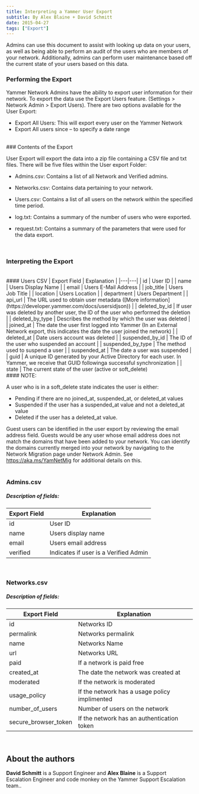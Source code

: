 ```yaml
---
title: Interpreting a Yammer User Export
subtitle: By Alex Blaine + David Schmitt
date: 2015-04-27
tags: ["Export"]
---
```


Admins can use this document to assist with looking up data on your
users, as well as being able to perform an audit of the users who are
members of your network. Additionally, admins can perform user
maintenance based off the current state of your users based on this
data.

### Performing the Export

Yammer Network Admins have the ability to export user information for
their network. To export the data use the Export Users feature.
(Settings > Network Admin > Export Users). There are two options available for the
User Export:

* Export All Users: This will export every user on the Yammer Network
* Export All users since – to specify a date range

<br>
### Contents of the Export

User Export will export the data into a zip file containing a CSV file and txt files. There will be five files within the User export Folder:

* Admins.csv: Contains a list of all Network and Verified admins.

* Networks.csv: Contains data pertaining to your network.

* Users.csv: Contains a list of all users on the network within the specified time period.

* log.txt: Contains a summary of the number of users who were exported.

* request.txt: Contains a summary of the parameters that were used for the data export.

 

### Interpreting the Export
<br>
#### Users CSV
| Export Field  | Explanation |
|---|---|
| id | User ID |
| name | Users Display Name |
| email | Users E-Mail Address |
| job_title | Users Job Title |
| location | Users Location |
| department | Users Department |
| api_url | The URL used to obtain user metadata ([More information](https://developer.yammer.com/docs/usersidjson)) |
| deleted_by_id | If user was deleted by another user, the ID of the user who performed the deletion |
| deleted_by_type | Describes the method by which the user was deleted |
| joined_at | The date the user first logged into Yammer (In an External Network export, this indicates the date the user joined the network) |
| deleted_at | Date users account was deleted |
| suspended_by_id | The ID of the user who suspended an account |
| suspended_by_type | The method used to suspend a user |
| suspended_at | The date a user was suspended |
| guid | A unique ID generated by your Active Directory for each user. In Yammer, we receive that GUID followinga  successful synchronization |
| state | The current state of the user (active or soft_delete)

<br>
#### NOTE:

A user who is in a soft\_delete state indicates the user is either:

* Pending if there are no joined\_at, suspended\_at, or deleted\_at
    values
* Suspended if the user has a suspended\_at value and not a
    deleted\_at value
* Deleted if the user has a deleted\_at value.

Guest users can be identified in the user export by reviewing the email
address field. Guests would be any user whose email address does not
match the domains that have been added to your network. You can identify
the domains currently merged into your network by navigating to the
Network Migration page under Network Admin. See https://aka.ms/YamNetMig
for additional details on this.
<br> 

### Admins.csv
##### Description of fields:
| Export Field  | Explanation |
|---|---|
| id | User ID |
| name | Users display name |
| email | Users email address |
| verified | Indicates if user is a Verified Admin |
<br>

### Networks.csv
##### Description of fields:
| Export Field  | Explanation |
|---|---|
| id | Networks ID |
| permalink | Networks permalink |
| name | Networks Name |
| url | Networks URL |
| paid | If a network is paid free |
| created_at | The date the network was created at |
| moderated | If the network is moderated |
| usage_policy | If the network has a usage policy implimented |
| number_of_users | Number of users on the network |
| secure_browser_token | If the network has an authentication token |
<br>

## About the authors

**David Schmitt** is a Support Engineer and **Alex Blaine** is a Support Escalation Engineer and code monkey on the Yammer Support Escalation team..
